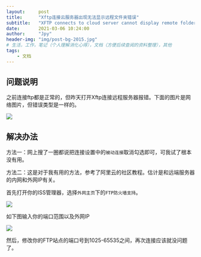 ```yaml
---
layout:     post
title:      "Xftp连接云服务器出现无法显示远程文件夹错误"
subtitle:   "XFTP connects to cloud server cannot display remote folder"
date:       2021-03-06 10:24:00
author:     "Jpy"
header-img: "img/post-bg-2015.jpg"
# 生活，工作，笔记（个人理解消化心得），文档（方便后续查阅的资料整理），其他
tags:
    - 文档
---
```


## 问题说明

之前连接ftp都是正常的，但昨天打开Xftp连接远程服务器报错。下面的图片是网络图片，但错误类型是一样的。

![](https://cdn.jsdelivr.net/gh/Jia-py/blog_picture/21_3/20160812153334800.jpg)

## 解决办法

方法一：网上搜了一圈都说把连接设置中的`被动连接`取消勾选即可，可我试了根本没有用。

方法二：这是对于我有用的方法，参考了阿里云的社区教程。估计是和远端服务器的内网和外网IP有关。

首先打开你的ISS管理器，选择`外网主页`下的`FTP防火墙支持`。

![](https://cdn.jsdelivr.net/gh/Jia-py/blog_picture/21_3/Snipaste_2021-03-06_10-33-12.jpg)

如下图输入你的端口范围以及外网IP

![](https://cdn.jsdelivr.net/gh/Jia-py/blog_picture/21_3/Snipaste_2021-03-06_10-35-35.jpg)

然后，修改你的FTP站点的端口号到1025-65535之间，再次连接应该就没问题了。